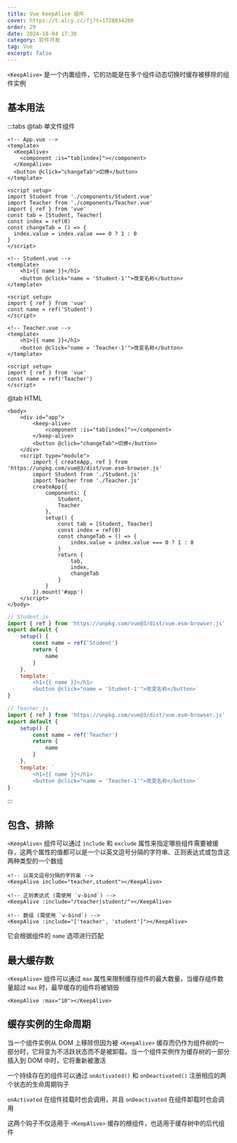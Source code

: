 ```yaml
---
title: Vue KeepAlive 组件
cover: https://t.alcy.cc/fj?t=1728034200
order: 29
date: 2024-10-04 17:30
category: 软件开发
tag: Vue
excerpt: false
---
```


`<KeepAlive>` 是一个内置组件，它的功能是在多个组件动态切换时缓存被移除的组件实例

## 基本用法

:::tabs
@tab 单文件组件
```vue
<!-- App.vue -->
<template>
  <KeepAlive>
    <component :is="tab[index]"></component>
  </KeepAlive>
  <button @click="changeTab">切换</button>
</template>

<script setup>
import Student from './components/Student.vue'
import Teacher from './components/Teacher.vue'
import { ref } from 'vue'
const tab = [Student, Teacher]
const index = ref(0)
const changeTab = () => {
  index.value = index.value === 0 ? 1 : 0
}
</script>
```
```vue
<!-- Student.vue -->
<template>
    <h1>{{ name }}</h1>
    <button @click="name = 'Student-1'">改变名称</button>
</template>

<script setup>
import { ref } from 'vue'
const name = ref('Student')
</script>
```
```vue
<!-- Teacher.vue -->
<template>
    <h1>{{ name }}</h1>
    <button @click="name = 'Teacher-1'">改变名称</button>
</template>

<script setup>
import { ref } from 'vue'
const name = ref('Teacher')
</script>
```
@tab HTML
```vue-html
<body>
    <div id="app">
        <keep-alive>
            <component :is="tab[index]"></component>
        </keep-alive>
        <button @click="changeTab">切换</button>
    </div>
    <script type="module">
        import { createApp, ref } from 'https://unpkg.com/vue@3/dist/vue.esm-browser.js'
        import Student from './Student.js'
        import Teacher from './Teacher.js'
        createApp({
            components: {
                Student,
                Teacher
            },
            setup() {
                const tab = [Student, Teacher]
                const index = ref(0)
                const changeTab = () => {
                    index.value = index.value === 0 ? 1 : 0
                }
                return {
                    tab,
                    index,
                    changeTab
                }
            }
        }).mount('#app')
    </script>
</body>
```
```javaScript
// Student.js
import { ref } from 'https://unpkg.com/vue@3/dist/vue.esm-browser.js'
export default {
    setup() {
        const name = ref('Student')
        return {
            name
        }
    },
    template: `
        <h1>{{ name }}</h1>
        <button @click="name = 'Student-1'">改变名称</button>`
}
```
```javaScript
// Teacher.js
import { ref } from 'https://unpkg.com/vue@3/dist/vue.esm-browser.js'
export default {
    setup() {
        const name = ref('Teacher')
        return {
            name
        }
    },
    template: `
        <h1>{{ name }}</h1>
        <button @click="name = 'Teacher-1'">改变名称</button>`
}
```
:::

## 包含、排除

`<KeepAlive>` 组件可以通过 `include` 和 `exclude` 属性来指定哪些组件需要被缓存，这两个属性的值都可以是一个以英文逗号分隔的字符串、正则表达式或包含这两种类型的一个数组

```vue
<!-- 以英文逗号分隔的字符串 -->
<KeepAlive include="teacher,student"></KeepAlive>

<!-- 正则表达式 (需使用 `v-bind`) -->
<KeepAlive :include="/teacher|student/"></KeepAlive>

<!-- 数组 (需使用 `v-bind`) -->
<KeepAlive :include="['teacher', 'student']"></KeepAlive>
```

它会根据组件的 `name` 选项进行匹配

## 最大缓存数

`<KeepAlive>` 组件可以通过 `max` 属性来限制缓存组件的最大数量，当缓存组件数量超过 `max` 时，最早缓存的组件将被销毁

```vue
<KeepAlive :max="10"></KeepAlive>
```

## 缓存实例的生命周期

当一个组件实例从 DOM 上移除但因为被 `<KeepAlive>` 缓存而仍作为组件树的一部分时，它将变为不活跃状态而不是被卸载。当一个组件实例作为缓存树的一部分插入到 DOM 中时，它将重新被激活

一个持续存在的组件可以通过 `onActivated()` 和 `onDeactivated()` 注册相应的两个状态的生命周期钩子

`onActivated` 在组件挂载时也会调用，并且 `onDeactivated` 在组件卸载时也会调用

这两个钩子不仅适用于 `<KeepAlive>` 缓存的根组件，也适用于缓存树中的后代组件